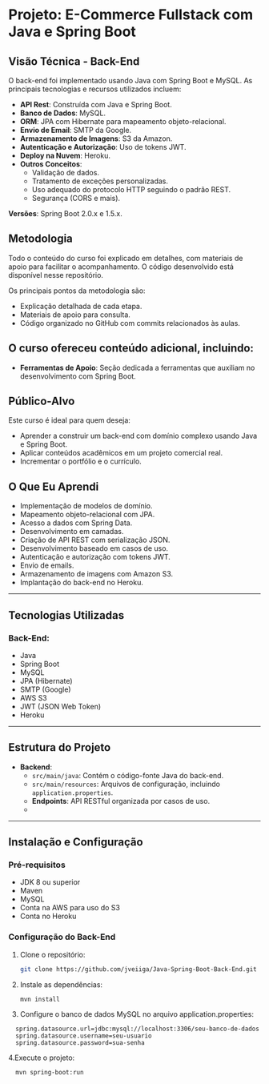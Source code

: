 # Projeto: E-Commerce Fullstack com Java e Spring Boot

## Visão Técnica - Back-End

O back-end foi implementado usando Java com Spring Boot e MySQL. As principais tecnologias e recursos utilizados incluem:

- **API Rest**: Construída com Java e Spring Boot.
- **Banco de Dados**: MySQL.
- **ORM**: JPA com Hibernate para mapeamento objeto-relacional.
- **Envio de Email**: SMTP da Google.
- **Armazenamento de Imagens**: S3 da Amazon.
- **Autenticação e Autorização**: Uso de tokens JWT.
- **Deploy na Nuvem**: Heroku.
- **Outros Conceitos**:
  - Validação de dados.
  - Tratamento de exceções personalizadas.
  - Uso adequado do protocolo HTTP seguindo o padrão REST.
  - Segurança (CORS e mais).

**Versões**: Spring Boot 2.0.x e 1.5.x.

## Metodologia

Todo o conteúdo do curso foi explicado em detalhes, com materiais de apoio para facilitar o acompanhamento. O código desenvolvido está disponível nesse repositório.

Os principais pontos da metodologia são:
- Explicação detalhada de cada etapa.
- Materiais de apoio para consulta.
- Código organizado no GitHub com commits relacionados às aulas.

## O curso ofereceu conteúdo adicional, incluindo:

- **Ferramentas de Apoio**: Seção dedicada a ferramentas que auxiliam no desenvolvimento com Spring Boot.

## Público-Alvo

Este curso é ideal para quem deseja:
- Aprender a construir um back-end com domínio complexo usando Java e Spring Boot.
- Aplicar conteúdos acadêmicos em um projeto comercial real.
- Incrementar o portfólio e o currículo.


## O Que Eu Aprendi

- Implementação de modelos de domínio.
- Mapeamento objeto-relacional com JPA.
- Acesso a dados com Spring Data.
- Desenvolvimento em camadas.
- Criação de API REST com serialização JSON.
- Desenvolvimento baseado em casos de uso.
- Autenticação e autorização com tokens JWT.
- Envio de emails.
- Armazenamento de imagens com Amazon S3.
- Implantação do back-end no Heroku.

---

## Tecnologias Utilizadas

### Back-End:
- Java
- Spring Boot
- MySQL
- JPA (Hibernate)
- SMTP (Google)
- AWS S3
- JWT (JSON Web Token)
- Heroku

---

## Estrutura do Projeto

- **Backend**:
    - `src/main/java`: Contém o código-fonte Java do back-end.
    - `src/main/resources`: Arquivos de configuração, incluindo `application.properties`.
    - **Endpoints**: API RESTful organizada por casos de uso.
    - 
---

## Instalação e Configuração

### Pré-requisitos

- JDK 8 ou superior
- Maven
- MySQL
- Conta na AWS para uso do S3
- Conta no Heroku

### Configuração do Back-End

1. Clone o repositório:
   ```bash
   git clone https://github.com/jveiiga/Java-Spring-Boot-Back-End.git
   ```
2. Instale as dependências:
   ```bash
   mvn install
   ```
3. Configure o banco de dados MySQL no arquivo application.properties:
```properties
  spring.datasource.url=jdbc:mysql://localhost:3306/seu-banco-de-dados
  spring.datasource.username=seu-usuario
  spring.datasource.password=sua-senha
```
4.Execute o projeto:
```bash
  mvn spring-boot:run
```
   

